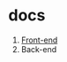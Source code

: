 # docs

1. [Front-end](https://github.com/yimian/docs/blob/main/front-end/code-guide.md)
2. Back-end
